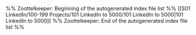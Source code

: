 %% Zoottelkeeper: Beginning of the autogenerated index file list  %%
 [[S01 LinkedIn/100-199 Projects/101 LinkedIn to 5000/101 LinkedIn to 5000|101 LinkedIn to 5000]]
%% Zoottelkeeper: End of the autogenerated index file list  %%
